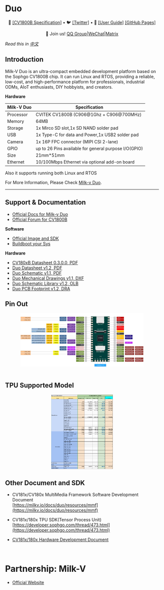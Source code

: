 # Duo

<p align="center">
🤗 <a href="./CV1800B/CV1800B_Product Brief _SC.pdf" target="_blank">[CV1800B Specification]</a> • 🐦 <a href="https://twitter.com/sophgotech" target="_blank">[Twitter]</a> • 📃 <a href="" target="_blank">[User Guide]</a> <a href="">[GitHub Pages]</a><br>
</p>
<p align="center">
    👋 Join us! <a href="./resources/QQ.png" target="_blank">QQ Group</a>|<a href="resources/wechat.png" target="_blank">WeChat</a>|<a href="https://matrix.to/#/#milkv-duo:matrix.org" target="_blank">Matrix</a>
</p>

*Read this in [中文](README_CN.md)*



## Introduction

Milk-V Duo is an ultra-compact embedded development platform based on the Sophgo CV1800B chip. It can run Linux and RTOS, providing a reliable, low-cost, and high-performance platform for professionals, industrial ODMs, AIoT enthusiasts, DIY hobbyists, and creators.

**Hardware**

| Milk-V Duo | Specification |
| ----- | ----- | 
| Processor|CVITEK CV1800B (C906@1Ghz + C906@700MHz) |
| Memory	 | 64MB|
|Storage	|1x Mirco SD slot,1x SD NAND solder pad|
|USB	|1x Type-C for data and Power,1x USB2 solder pad|
|Camera	|1x 16P FPC connector (MIPI CSI 2-lane)|
|GPIO|	up to 26 Pins available for general purpose I/O(GPIO)|
|Size|	21mm*51mm |
|Ethernet|10/100Mbps Ethernet via optional add-on board|

Also it supports running both Linux and RTOS

For More Information, Please Check [Milk-v Duo](https://milkv.io/docs/duo/overview).

-----

## Support & Documentation
- [Official Docs for Milk-v Duo](https://milkv.io/docs/duo)
- [Official Forum for CV1800B](https://forum.sophgo.com/)

**Software**
- [Official Image and SDK](https://github.com/milkv-duo/duo-buildroot-sdk/releases)
- [Buildboot your Sys](https://github.com/milkv-duo/duo-buildroot-sdk/tree/develop)

**Hardware**
- [CV180xB Datasheet 0.3.0.0, PDF](https://github.com/sophgocommunity/Duo_Doc/blob/main/CV1800B/%5BPublic%5DCV180ZB_CV1800B_CV1801B_Preliminary_Datasheet_V0.3.0.0_Chinese_Version_EXTERNAL%20for%20Milk-V%2020230529.pdf)
- [Duo Datasheet v1.2, PDF](https://github.com/milkv-duo/duo-files)
- [Duo Schematic v1.1, PDF](https://github.com/milkv-duo/duo-files)
- [Duo Mechanical Drawings v1.1, DXF](https://github.com/milkv-duo/duo-files)
- [Duo Schematic Library v1.2, OLB](https://github.com/milkv-duo/duo-files)
- [Duo PCB Footprint v1.2, DRA](https://github.com/milkv-duo/duo-files)

## Pin Out
<div align="center">
<img src=./resources/pinout.jpg
 width="80%"/>
</div>


<br>

## TPU Supported Model

<div align="center">
<img src=./resources/Model_202307.png
 width="40%"/>
</div>

## Other Document and SDK

- CV181x/CV180x MultiMedia Framework Software Development Document
  <br>
  [https://milkv.io/docs/duo/resources/mmf](https://milkv.io/docs/duo/resources/mmf)

- CV181x/180x TPU SDK(Tensor Process Unit)
  <br>
  [https://developer.sophgo.com/thread/473.html](https://developer.sophgo.com/thread/473.html)

- [CV181x/180x Hardware Development Document](./CV1800B/CV180xB_HDK)

<br>

# Partnership: Milk-V

- [Official Website](https://milkv.io/)

<br>

